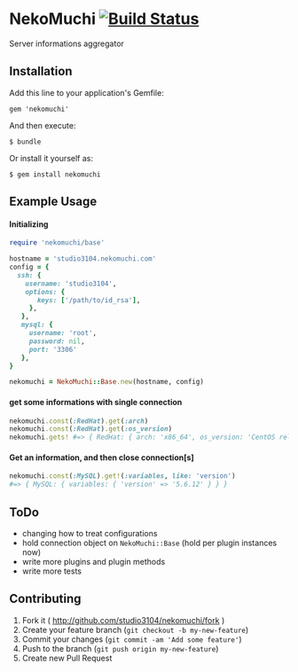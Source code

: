 # NekoMuchi [![Build Status](https://travis-ci.org/studio3104/nekomuchi.png)](https://travis-ci.org/studio3104/nekomuchi)

Server informations aggregator

## Installation

Add this line to your application's Gemfile:

    gem 'nekomuchi'

And then execute:

    $ bundle

Or install it yourself as:

    $ gem install nekomuchi

## Example Usage

#### Initializing

```ruby
require 'nekomuchi/base'

hostname = 'studio3104.nekomuchi.com'
config = {
  ssh: {
    username: 'studio3104',
    options: {
       keys: ['/path/to/id_rsa'],
     },
   },
   mysql: {
     username: 'root',
     password: nil,
     port: '3306'
   },
}

nekomuchi = NekoMuchi::Base.new(hostname, config)
```

#### get some informations with single connection

```ruby
nekomuchi.const(:RedHat).get(:arch)
nekomuchi.const(:RedHat).get(:os_version)
nekomuchi.gets! #=> { RedHat: { arch: 'x86_64', os_version: 'CentOS release 6.4 (Final)' } }
```

#### Get an information, and then close connection[s]

```ruby
nekomuchi.const(:MySQL).get!(:variables, like: 'version') 
#=> { MySQL: { variables: { 'version' => '5.6.12' } } }
```

## ToDo

- changing how to treat configurations
- hold connection object on `NekoMuchi::Base` (hold per plugin instances now)
- write more plugins and plugin methods
- write more tests

## Contributing

1. Fork it ( http://github.com/studio3104/nekomuchi/fork )
2. Create your feature branch (`git checkout -b my-new-feature`)
3. Commit your changes (`git commit -am 'Add some feature'`)
4. Push to the branch (`git push origin my-new-feature`)
5. Create new Pull Request
